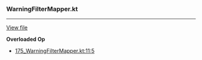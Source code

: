 ### WarningFilterMapper.kt
---
[View file](../../precision_analyzed/175_WarningFilterMapper.kt)

**Overloaded Op**

 - [175_WarningFilterMapper.kt:11:5](../../precision_analyzed/175_WarningFilterMapper.kt#L11)
